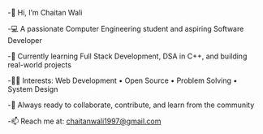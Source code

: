 -👋 Hi, I’m Chaitan Wali

-💻 A passionate Computer Engineering student and aspiring Software Developer

-🌱 Currently learning Full Stack Development, DSA in C++, and building real-world projects

-👨‍💻 Interests: Web Development • Open Source • Problem Solving • System Design

-🚀 Always ready to collaborate, contribute, and learn from the community

-📫 Reach me at: chaitanwali1997@gmail.com



<!---
Chaitan1-web/Chaitan1-web is a ✨ special ✨ repository because its `README.md` (this file) appears on your GitHub profile.
You can click the Preview link to take a look at your changes.
--->

